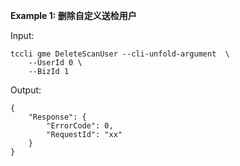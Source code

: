 **Example 1: 删除自定义送检用户**



Input: 

```
tccli gme DeleteScanUser --cli-unfold-argument  \
    --UserId 0 \
    --BizId 1
```

Output: 
```
{
    "Response": {
        "ErrorCode": 0,
        "RequestId": "xx"
    }
}
```

